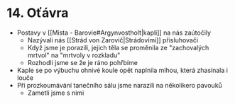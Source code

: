 # 14. Oťávra
- Postavy v [[Místa - Barovie#Argynvostholt|kapli]] na nás zaútočily
	- Nazývali nás [[Strád von Zarovič|Strádovími]] přisluhovači
	- Když jsme je porazili, jejich těla se proměnila ze "zachovalých mrtvol" na "mrtvoly v rozkladu"
	- Rozhodli jsme se že je ráno pohřbíme
- Kaple se po výbuchu ohnivé koule opět naplnila mlhou, která zhasínala i louče
- Při prozkoumávání tanečního sálu jsme narazili na několikero pavouků
	- Zametli jsme s nimi